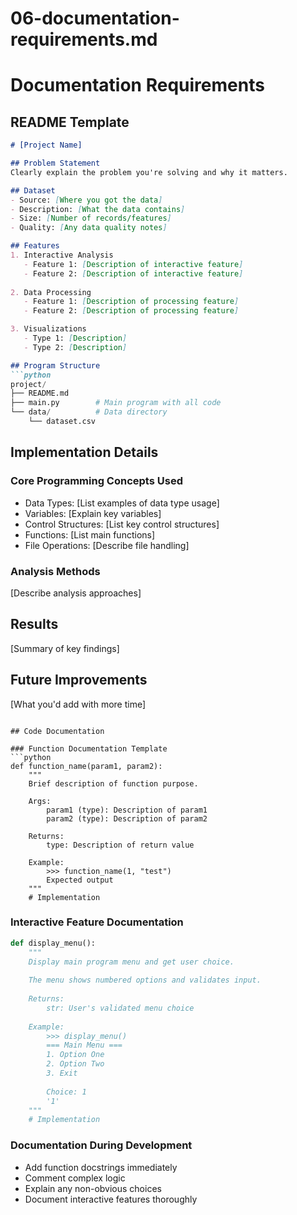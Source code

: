 # 06-documentation-requirements.md

# Documentation Requirements

## README Template
```markdown
# [Project Name]

## Problem Statement
Clearly explain the problem you're solving and why it matters.

## Dataset
- Source: [Where you got the data]
- Description: [What the data contains]
- Size: [Number of records/features]
- Quality: [Any data quality notes]

## Features
1. Interactive Analysis
   - Feature 1: [Description of interactive feature]
   - Feature 2: [Description of interactive feature]
   
2. Data Processing
   - Feature 1: [Description of processing feature]
   - Feature 2: [Description of processing feature]

3. Visualizations
   - Type 1: [Description]
   - Type 2: [Description]

## Program Structure
```python
project/
├── README.md
├── main.py        # Main program with all code
└── data/          # Data directory
    └── dataset.csv
```

## Implementation Details
### Core Programming Concepts Used
- Data Types: [List examples of data type usage]
- Variables: [Explain key variables]
- Control Structures: [List key control structures]
- Functions: [List main functions]
- File Operations: [Describe file handling]

### Analysis Methods
[Describe analysis approaches]

## Results
[Summary of key findings]

## Future Improvements
[What you'd add with more time]
```

## Code Documentation

### Function Documentation Template
```python
def function_name(param1, param2):
    """
    Brief description of function purpose.
    
    Args:
        param1 (type): Description of param1
        param2 (type): Description of param2
    
    Returns:
        type: Description of return value
    
    Example:
        >>> function_name(1, "test")
        Expected output
    """
    # Implementation
```

### Interactive Feature Documentation
```python
def display_menu():
    """
    Display main program menu and get user choice.
    
    The menu shows numbered options and validates input.
    
    Returns:
        str: User's validated menu choice
    
    Example:
        >>> display_menu()
        === Main Menu ===
        1. Option One
        2. Option Two
        3. Exit
        
        Choice: 1
        '1'
    """
    # Implementation
```

### Documentation During Development
- Add function docstrings immediately
- Comment complex logic
- Explain any non-obvious choices
- Document interactive features thoroughly